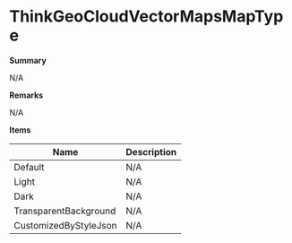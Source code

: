 # ThinkGeoCloudVectorMapsMapType

**Summary**

N/A

**Remarks**

N/A

**Items**

|Name|Description|
|---|---|
|Default|N/A|
|Light|N/A|
|Dark|N/A|
|TransparentBackground|N/A|
|CustomizedByStyleJson|N/A|

